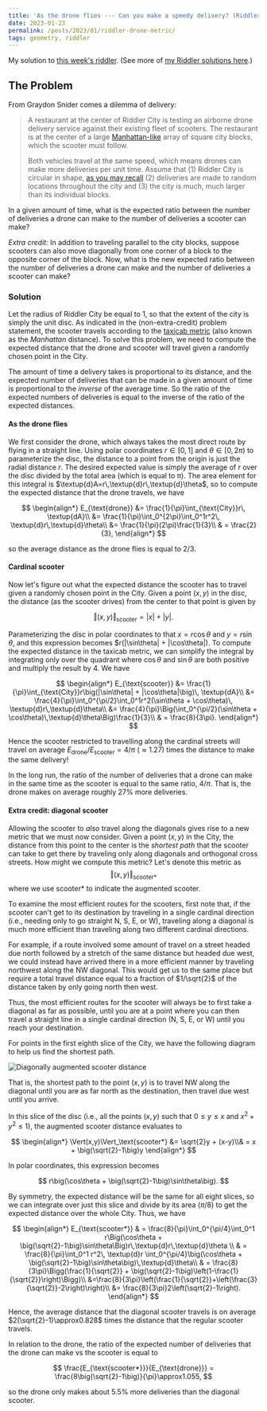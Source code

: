 ```yaml
---
title: 'As the drone flies --- Can you make a speedy delivery? (Riddler 2023-01-20)'
date: 2023-01-23
permalink: /posts/2023/01/riddler-drone-metric/
tags: geometry, riddler
---
```


<script type="text/javascript" async
  src="https://cdn.mathjax.org/mathjax/latest/MathJax.js?config=TeX-MML-AM_CHTML">
</script>

My solution to [this week's riddler](https://fivethirtyeight.com/features/can-you-make-a-speedy-delivery/). (See more of [my Riddler solutions here](/riddlers).)

## The Problem
From Graydon Snider comes a dilemma of delivery:

>A restaurant at the center of Riddler City is testing an airborne drone delivery service against their existing fleet of scooters. The restaurant is at the center of a large [Manhattan-like](https://mathworld.wolfram.com/TaxicabMetric.html) array of square city blocks, which the scooter must follow.
>
>Both vehicles travel at the same speed, which means drones can make more deliveries per unit time. Assume that (1) Riddler City is circular in shape, [as you may recall](https://fivethirtyeight.com/features/can-you-solve-this-rather-pedestrian-puzzle/) (2) deliveries are made to random locations throughout the city and (3) the city is much, much larger than its individual blocks.
>
In a given amount of time, what is the expected ratio between the number of deliveries a drone can make to the number of deliveries a scooter can make?
>
_Extra credit:_ In addition to traveling parallel to the city blocks, suppose scooters can also move diagonally from one corner of a block to the opposite corner of the block. Now, what is the new expected ratio between the number of deliveries a drone can make and the number of deliveries a scooter can make?

### Solution

Let the radius of Riddler City be equal to 1, so that the extent of the city is simply the unit disc. As indicated in the (non-extra-credit) problem statement, the scooter travels according to the [taxicab metric](https://mathworld.wolfram.com/TaxicabMetric.html) (also known as the *Manhattan* distance). To solve this problem, we need to compute the expected distance that the drone and scooter will travel given a randomly chosen point in the City.

The amount of time a delivery takes is proportional to its distance,   and the expected number of deliveries that can be made in a given amount of time is proportional to the *inverse* of the average time. So the ratio of the expected numbers of deliveries is equal to the inverse of the ratio of the expected distances.

#### As the drone flies
We first consider the drone, which always takes the most direct route by flying in a straight line. Using polar coordinates $r\in[0,1]$ and $\theta\in[0,2\pi)$ to parameterize the disc, the distance to a point from the origin is just the radial distance $r$. The desired expected value is simply the average of $r$ over the disc divided by the total area (which is equal to π). The area element for this integral is $\textup{d}A=r\,\textup{d}r\,\textup{d}\theta$, so to compute the expected distance that the drone travels, we have

$$
\begin{align*}
E_{\text{drone}}
&= \frac{1}{\pi}\int_{\text{City}}r\, \textup{dA}\\
&= \frac{1}{\pi}\int_0^{2\pi}\int_0^1r^2\, \textup{d}r\,\textup{d}\theta\\
&= \frac{1}{\pi}(2\pi)\frac{1}{3}\\
& = \frac{2}{3},
\end{align*}
$$

so the average distance as the drone flies is equal to $2/3$.

#### Cardinal scooter
Now let's figure out what the expected distance the scooter has to  travel given a randomly chosen point in the City. Given a point $(x,y)$ in the disc, the distance (as the scooter drives) from the center to that point is given by

$$
\Vert(x,y)\Vert_{\text{scooter}} = |x| + |y|.
$$

Parameterizing the disc in polar coordinates to that $x=r\cos\theta$ and $y=r\sin\theta$, and this expression becomes $r(|\sin\theta| + |\cos\theta|). To compute the expected distance in the taxicab metric, we can simplify the integral by integrating only over the quadrant where $\cos\theta$ and $\sin\theta$ are both positive and multiply the result by $4$. We have

$$
\begin{align*}
E_{\text{scooter}}
&= \frac{1}{\pi}\int_{\text{City}}r\big(|\sin\theta| + |\cos\theta|\big)\, \textup{dA}\\
&= \frac{4}{\pi}\int_0^{\pi/2}\int_0^1r^2(\sin\theta + \cos\theta)\, \textup{d}r\,\textup{d}\theta\\
&= \frac{4}{\pi}\Big(\int_0^{\pi/2}(\sin\theta + \cos\theta)\,\textup{d}\theta\Big)\frac{1}{3}\\
& = \frac{8}{3\pi}.
\end{align*}
$$

Hence the scooter restricted to travelling along the cardinal streets will travel on average $E_\text{drone}/E_{\text{scooter}} = 4/\pi$ ($\approx1.27$) times the distance to make the same delivery!

In the long run, the ratio of the number of deliveries that a drone can make in the same time as the scooter is equal to the same ratio, $4/\pi$. That is, the drone makes on average roughly 27% more deliveries.


#### Extra credit: diagonal scooter

Allowing the scooter to *also* travel along the diagonals gives rise to a new metric that we must now consider. Given a point $(x,y)$ in the City, the distance from this point to the center is the *shortest path* that the scooter can take to get there by traveling only along diagonals and orthogonal cross streets. How might we compute this metric? Let's denote this metric as
$$
\Vert(x,y)\Vert_{\text{scooter*}}
$$
where we use $\text{scooter*}$ to indicate the augmented scooter.

To examine the most efficient routes for the scooters, first note that, if the scooter can't get to its destination by traveling in a single cardinal direction (i.e., needing only to go straight N, S, E, or W), traveling along a diagonal is much more efficient than traveling along two different cardinal directions.

For example, if a route involved some amount of travel on a street headed due north followed by a stretch of the same distance but headed due west, we could instead have arrived there in a more efficient manner by traveling northwest along the NW diagonal. This would get us to the same place but require a total travel distance equal to a fraction of $1/\sqrt{2}$ of the distance taken by only going north then west.

Thus, the most efficient routes for the scooter will always be to first take a diagonal as far as possible, until you are at a point where you can then travel a straight line in a single cardinal direction (N, S, E, or W) until you reach your destination.

For points in the first eighth slice of the City, we have the following diagram to help us find the shortest path.

![Diagonally augmented scooter distance](/images/2023_drone_metric.png)

That is, the shortest path to the point $(x,y)$ is to travel NW along the diagonal until you are as far north as the destination, then travel due west until you arrive.

In this slice of the disc (i.e., all the points $(x,y)$ such that $0\leq y\leq x$ and $x^2+y^2\leq 1$), the augmented scooter distance evaluates to

$$
\begin{align*}
\Vert(x,y)\Vert_\text{scooter*} &= \sqrt{2}y + (x-y)\\& = x + \big(\sqrt{2}-1\big)y
\end{align*}
$$

In polar coordinates, this expression becomes

$$
r\big(\cos\theta + \big(\sqrt{2}-1\big)\sin\theta\big).
$$

By symmetry, the expected distance will be the same for all eight slices, so we can integrate over just this slice and divide by its area ($\pi/8$) to get the expected distance over the whole City. Thus, we have

$$
\begin{align*}
E_{\text{scooter*}} & = \frac{8}{\pi}\int_0^{\pi/4}\int_0^1 r\Big(\cos\theta + \big(\sqrt{2}-1\big)\sin\theta\Big)r\,\textup{d}r\,\textup{d}\theta
\\
& = \frac{8}{\pi}\int_0^1 r^2\, \textup{d}r \int_0^{\pi/4}\big(\cos\theta + \big(\sqrt{2}-1\big)\sin\theta\big)\,\textup{d}\theta\\
& = \frac{8}{3\pi}\Bigg(\frac{1}{\sqrt{2}} + \big(\sqrt{2}-1\big)\left(1-\frac{1}{\sqrt{2}}\right)\Bigg)\\
&=\frac{8}{3\pi}\left(\frac{1}{\sqrt{2}}+\left(\frac{3}{\sqrt{2}}-2\right)\right)\\
&= \frac{8}{3\pi}2\left(\sqrt{2}-1\right).
\end{align*}
$$

Hence, the average distance that the diagonal scooter travels is on average $2(\sqrt{2}-1)\approx0.828$ times the distance that the regular scooter travels.

In relation to the drone, the ratio of the expected number of deliveries that the drone can make vs the scooter is equal to

$$
\frac{E_{\text{scooter*}}}{E_{\text{drone}}} = \frac{8\big(\sqrt{2}-1\big)}{\pi}\approx1.055,
$$

so the drone only makes about 5.5% more deliveries than the diagonal scooter.
